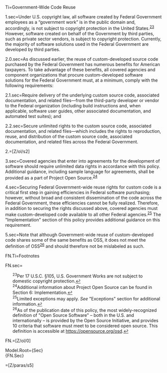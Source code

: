Ti=Government-Wide Code Reuse

1.sec=Under U.S. copyright law, all software created by Federal Government employees as a “government work” is in the public domain and, accordingly, is not subject to copyright protection in the United States.<sup id="fnr23"><a href="#fn23">23</a></sup> However, software created on behalf of the Government by third parties, such as private sector vendors, is subject to copyright protection. Currently, the majority of software solutions used in the Federal Government are developed by third parties.

2.0.sec=As discussed earlier, the reuse of custom-developed source code purchased by the Federal Government has numerous benefits for American taxpayers. To take advantage of these benefits, all covered agencies and component organizations that procure custom-developed software solutions for the Federal Government must, at a minimum, comply with the following requirements:

2.1.sec=Require delivery of the underlying custom source code, associated documentation, and related files—from the third-party developer or vendor to the Federal organization (including build instructions and, when applicable, software user guides, other associated documentation, and automated test suites); and

2.2.sec=Secure unlimited rights to the custom source code, associated documentation, and related files—which includes the rights to reproduction, reuse, and distribution of the custom source code, associated documentation, and related files across the Federal Government.

2.=[Z/ol/s2]

3.sec=Covered agencies that enter into agreements for the development of software should require unlimited data rights in accordance with this policy. Additional guidance, including sample language for agreements, shall be provided as a part of Project Open Source.<sup id="fnr24"><a href="#fn24">24</a></sup>

4.sec=Securing Federal Government-wide reuse rights for custom code is a critical first step in gaining efficiencies in Federal software purchasing; however, without broad and consistent dissemination of the code across the Federal Government, these efficiencies cannot be fully realized. Therefore, in addition to securing the rights discussed above, covered agencies must make custom-developed code available to all other Federal agencies.<sup id="fnr25"><a href="#fn25">25</a></sup> The "Implementation" section of this policy provides additional guidance on this requirement.

5.sec=Note that although Government-wide reuse of custom-developed code shares some of the same benefits as OSS, it does not meet the definition of OSS<sup id="fnr26"><a href="#fn26">26</a></sup> and should therefore not be mislabeled as such.

FN.Ti=Footnotes

FN.sec=<ul style="list-style-type:none"><li id="fn23"><sup>23</sup>Per 17 U.S.C. §105, U.S. Government Works are not subject to domestic copyright protection.<a href="#fnr23">↩</a></li><li id="fn24"><sup>24</sup>Additional information about Project Open Source can be found in Section 6: Implementation.<a href="#fnr24">↩</a></li><li id="fn25"><sup>25</sup>Limited exceptions may apply. <em>See</em> "Exceptions" section for additional information.<a href="#fnr25">↩</a></li><li id="fn26"><sup>26</sup>As of the publication date of this policy, the most widely-recognized definition of "Open Source Software" – both in the U.S. and internationally – is provided by the Open Source Initiative, and provides 10 criteria that software must meet to be considered open source. This definition is accessible at <a href="https://opensource.org/osd">https://opensource.org/osd</a>.<a href="#fnr26">↩</a></li></ul>

FN.=[Z/ol/0]

Model.Root={Sec}<br>{FN.Sec}

=[Z/paras/s5]